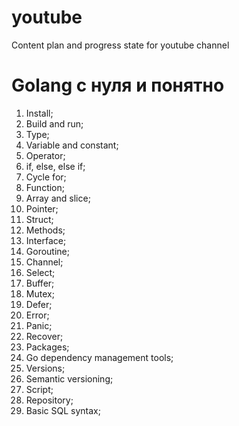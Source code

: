 # youtube
Content plan and progress state for youtube channel

# Golang с нуля и понятно

1. Install;
2. Build and run;
3. Type;
4. Variable and constant;
5. Operator;
6. if, else, else if;
7. Cycle for;
8. Function;
9. Array and slice;
10. Pointer;
11. Struct;
12. Methods;
13. Interface;
14. Goroutine;
15. Channel;
16. Select;
17. Buffer;
18. Mutex;
19. Defer;
20. Error;
21. Panic;
22. Recover;
23. Packages;
24. Go dependency management tools;
25. Versions;
26. Semantic versioning;
27. Script;
28. Repository;
29. Basic SQL syntax;
